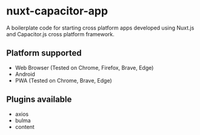 # nuxt-capacitor-app

A boilerplate code for starting cross platform apps developed using Nuxt.js and Capacitor.js cross platform framework.

## Platform supported
* Web Browser (Tested on Chrome, Firefox, Brave, Edge)
* Android
* PWA (Tested on Chrome, Brave, Edge)

## Plugins available
* axios
* bulma
* content